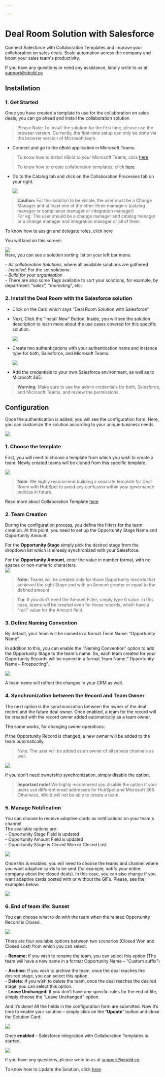 ```yaml
---

---
```

# Deal Room Solution with Salesforce

Connect Salesforce with Collaboration Templates and improve your collaboration on sales deals. Scale automation across the company and boost your sales team's productivity.

If you have any questions or need any assistance, kindly write to us at [support@nbold.co](mailto:support@nbold.co)

## Installation

### 1. **Get Started**

Once you have created a template to use for the collaboration on sales deals, you can go ahead and install the collaboration solution.

> Please Note: To install the solution for the first time, please use the browser version.
> Currently, the first-time setup can only be done via the browser version of Microsoft team.

* Connect and go to the nBold application in Microsoft Teams.

> To know how to install nBold to your Microsoft Teams, click [here](/administrator-guide/Installation)
>
> To know how to create collaboration templates, click [here](/catalog-manager-guide/collaboration-templates/create-a-new-collaboration-template)

* Go to the Catalog tab and click on the Collaboration Processes tab on your right.

  ![](/media/screenshot-2022-11-07-at-15-52-01.png)

> **Caution:** For this solution to be visible, the user must be a Change Manager and at least one of the other three managers (catalog manager or compliance manager or integration manager)  
> For eg: The user should be a change manager and catalog manager or a change manager and integration manager or all of them.

To know how to assign and delegate roles, click [here](https://docs.nbold.co/administrator-guide/delegate-template-catalog-administration.html)

You will land on this screen:

![](/media/screenshot-2022-11-07-at-15-30-31.png)  
Here, you can see a solution sorting list on your left bar menu.

\- _All collaboration Solutions_, where all available solutions are gathered  
\- _Installed_. For the set solutions  
\- _Build for your organisation  
\-_ There are also some Tags available to sort your solutions, for example, by department: “_sales”, “marketing_”, etc.

### 2. **Install the Deal Room with the Salesforce solution**

* Click on the Card which says "Deal Room Solution with Salesforce"
* Next, Click the "Install Now" Button. Inside, you will see the solution description to learn more about the use cases covered for this specific solution.

  ![](/media/screenshot-2022-11-10-at-11-57-50.png)
* Create two authentications with your authentication name and instance type for both, Salesforce, and Microsoft Teams.

  ![](/media/screenshot-2022-11-10-at-12-00-17.png)
* Add the credentials to your own Salesforce environment, as well as to Microsoft 365.

> **Warning:** Make sure to use the admin credentials for both, Salesforce, and Microsoft Teams, and review the permissions.

## Configuration

Once the authentication is added, you will see the configuration form.
Here, you can customize the solution according to your unique business needs.

![](/media/screenshot-2022-11-10-at-12-20-31.png)

### 1. **Choose the template**

First, you will need to choose a template from which you wish to create a team.
Newly created teams will be cloned from this specific template.

![](/media/screenshot-2022-11-10-at-12-23-52.png)

> **Note**: We highly recommend building a separate template for Deal Room with HubSpot to avoid any confusion within your governance policies in future.

Read more about Collaboration Template [here](/catalog-manager-guide/collaboration-templates/create-a-new-collaboration-template.html#_1-create-a-team-that-will-be-the-original-team-for-the-template)

### 2. **Team Creation**

During the configuration process, you define the filters for the team creation. At this point, you need to set up the Opportunity Stage Name and Opportunity Amount.

For the **Opportunity Stage** simply pick the desired stage from the dropdown list which is already synchronized with your Salesforce.

For the **Opportunity Amount**, enter the value in number format, with no spaces or non-numeric characters.  
![](/media/screenshot-2022-11-10-at-12-31-39.png)

> **Note:** Teams will be created only for those Opportunity records that achieved the right Stage and with an Amount greater or equal to the defined amount.

> **Tip**: If you don’t need the Amount Filter, simply type 0 value. In this case, teams will be created even for those records, which have a “null” value for the Amount field.

### 3. **Define Naming Convention**

By default, your team will be named in a format Team Name: “Opportunity Name”.

In addition to this, you can enable the “Naming Convention” option to add the Opportunity Stage to the team's name. So, each team created for your Opportunity Records will be named in a format Team Name:” Opportunity Name – Prospecting".

![](/media/screenshot-2022-11-10-at-12-39-44.png)

A team name will reflect the changes in your CRM as well.

### 4. **Synchronization between the Record and Team Owner**

The next option is the synchronization between the owner of the deal record and the future deal owner.
Once enabled, a team for the record will be created with the record owner added automatically as a team owner.

The same works, for changing owner operations:

If the Opportunity Record is changed, a new owner will be added to the team automatically.

> Note: The user will be added as an owner of all private channels as well.

![](/media/screenshot-2022-11-10-at-12-44-13.png)

If you don’t need ownership synchronization, simply disable the option.

> **Important note!** We highly recommend you disable the option if your users use different email addresses for HubSpot and Microsoft 365. Otherwise, nBold will not be able to create a team.

### 5. **Manage Notification**

You can choose to receive adaptive cards as notifications on your team's channel.  
The available options are:  
\- Opportunity Stage Field is updated  
\- Opportunity Amount Field is updated  
\- Opportunity Stage is Closed Won or Closed Lost

![](/media/screenshot-2022-11-14-at-13-26-32.png)

Once this is enabled, you will need to choose the teams and channel where you want adaptive cards to be sent (for example, notify your entire company about the closed deals). In this case, you can also change if you want adaptive cards posted with or without the GIFs. Please, see the examples below:

![](/media/screenshot-2022-11-14-at-14-20-01.png)

### 6. **End of team life: Sunset**

You can choose what to do with the team when the related Opportunity Record is Closed.

![](/media/screenshot-2022-11-10-at-13-01-14.png)

There are four available options between two scenarios (Closed Won and Closed Lost) from which you can select.

\- **Rename:** If you wish to rename the team, you can select this option (The team will have a new name in a format Opportunity Name – "Custom suffix”)

\- **Archive**: If you wish to archive the team, once the deal reaches the desired stage, you can select this option.  
\- **Delete:** If you wish to delete the team, once the deal reaches the desired stage, you can select this option.  
\- **Leave Unchanged:** If you don’t have any specific rules for the end of life, simply choose the “Leave Unchanged” option.

And it’s done! All the fields in the configuration form are submitted. Now it’s time to enable your solution – simply click on the “**Update**” button and close the Solution Card.

![](/media/screenshot-2022-11-10-at-13-03-36.png)

Once **enabled** – Salesforce integration with Collaboration Templates is started.

![](/media/screenshot-2022-11-10-at-13-07-28.png)

If you have any questions, please write to us at [support@nbold.co](mailto:support@nbold.co)

To know how to Update the Solution, click [here](/connected-apps/salesforce/Update-and-Uninstall-Salesforce-Solution).